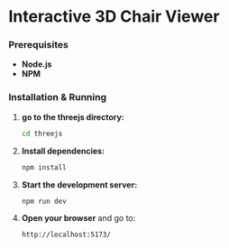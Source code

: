 # Interactive 3D Chair Viewer

### Prerequisites
- **Node.js** 
- **NPM** 

### Installation & Running

1. **go to the threejs directory:**
   ```bash  
   cd threejs
   ```

2. **Install dependencies:**
   ```bash
   npm install
   ```

3. **Start the development server:**
   ```bash  
   npm run dev
   ```

4. **Open your browser** and go to:
   ```
   http://localhost:5173/
   ```